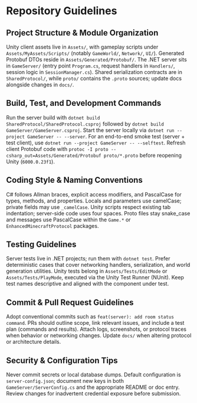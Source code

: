 # Repository Guidelines

## Project Structure & Module Organization
Unity client assets live in `Assets/`, with gameplay scripts under `Assets/MyAssets/Scripts/` (notably `GameWorld/`, `Network/`, `UI/`). Generated Protobuf DTOs reside in `Assets/Generated/Protobuf/`. The .NET server sits in `GameServer/` (entry point `Program.cs`, request handlers in `Handlers/`, session logic in `SessionManager.cs`). Shared serialization contracts are in `SharedProtocol/`, while `proto/` contains the `.proto` sources; update docs alongside changes in `docs/`.

## Build, Test, and Development Commands
Run the server build with `dotnet build SharedProtocol/SharedProtocol.csproj` followed by `dotnet build GameServer/GameServer.csproj`. Start the server locally via `dotnet run --project GameServer -- --server`. For an end-to-end smoke test (server + test client), use `dotnet run --project GameServer -- --selftest`. Refresh client Protobuf code with `protoc -I proto --csharp_out=Assets/Generated/Protobuf proto/*.proto` before reopening Unity (`6000.0.23f1`).

## Coding Style & Naming Conventions
C# follows Allman braces, explicit access modifiers, and PascalCase for types, methods, and properties. Locals and parameters use camelCase; private fields may use `_camelCase`. Unity scripts respect existing tab indentation; server-side code uses four spaces. Proto files stay snake_case and messages use PascalCase within the `Game.*` or `EnhancedMinecraftProtocol` packages.

## Testing Guidelines
Server tests live in .NET projects; run them with `dotnet test`. Prefer deterministic cases that cover networking handlers, serialization, and world generation utilities. Unity tests belong in `Assets/Tests/EditMode` or `Assets/Tests/PlayMode`, executed via the Unity Test Runner (NUnit). Keep test names descriptive and aligned with the component under test.

## Commit & Pull Request Guidelines
Adopt conventional commits such as `feat(server): add room status command`. PRs should outline scope, link relevant issues, and include a test plan (commands and results). Attach logs, screenshots, or protocol traces when behavior or networking changes. Update `docs/` when altering protocol or architecture details.

## Security & Configuration Tips
Never commit secrets or local database dumps. Default configuration is `server-config.json`; document new keys in both `GameServer/ServerConfig.cs` and the appropriate README or doc entry. Review changes for inadvertent credential exposure before submission.
